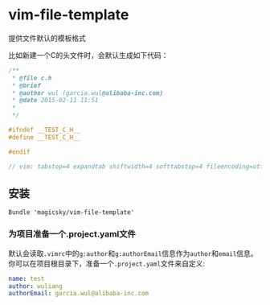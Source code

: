 # vim-file-template
提供文件默认的模板格式

<script type="text/javascript" src="https://asciinema.org/a/16281.js" id="asciicast-16281" async></script>

比如新建一个C的头文件时，会默认生成如下代码：
```cpp
/**
 * @file c.h
 * @brief
 * @author wul (garcia.wul@alibaba-inc.com)
 * @date 2015-02-11 11:51
 *
 */

#ifndef __TEST_C_H__
#define __TEST_C_H__

#endif

// vim: tabstop=4 expandtab shiftwidth=4 softtabstop=4 fileencoding=utf-8 ff=unix ft=cpp
```

## 安装
```
Bundle 'magicsky/vim-file-template'
```

### 为项目准备一个.project.yaml文件
默认会读取`.vimrc`中的`g:author`和`g:authorEmail`信息作为`author`和`email`信息。你可以在项目根目录下，准备一个`.project.yaml`文件来自定义:
```yaml
name: test
author: wuliang
authorEmail: garcia.wul@alibaba-inc.com
```


